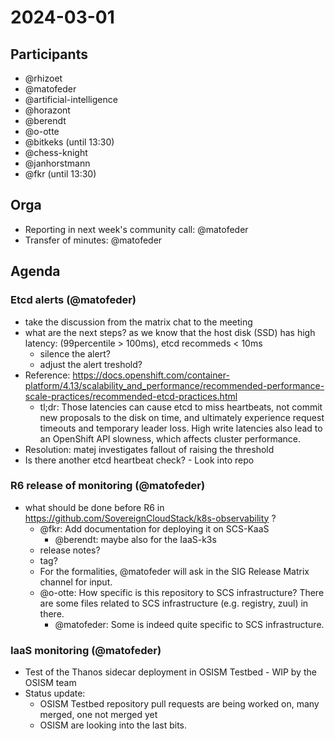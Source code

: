 # 2024-03-01


## Participants

- @rhizoet
- @matofeder
- @artificial-intelligence
- @horazont
- @berendt
- @o-otte
- @bitkeks (until 13:30)
- @chess-knight
- @janhorstmann
- @fkr (until 13:30)


## Orga

* Reporting in next week's community call: @matofeder
* Transfer of minutes: @matofeder

## Agenda


### Etcd alerts (@matofeder)
- take the discussion from the matrix chat to the meeting
- what are the next steps? as we know that the host disk (SSD) has high latency: (99percentile > 100ms), etcd recommeds < 10ms
    - silence the alert?
    - adjust the alert treshold? 
- Reference: https://docs.openshift.com/container-platform/4.13/scalability_and_performance/recommended-performance-scale-practices/recommended-etcd-practices.html
    - tl;dr: Those latencies can cause etcd to miss heartbeats, not commit new proposals to the disk on time, and ultimately experience request timeouts and temporary leader loss. High write latencies also lead to an OpenShift API slowness, which affects cluster performance. 
- Resolution: matej investigates fallout of raising the threshold
- Is there another etcd heartbeat check? - Look into repo

### R6 release of monitoring (@matofeder)
- what should be done before R6 in https://github.com/SovereignCloudStack/k8s-observability ?
    - @fkr: Add documentation for deploying it on SCS-KaaS
        - @berendt: maybe also for the IaaS-k3s
    - release notes?
    - tag?
    - For the formalities, @matofeder will ask in the SIG Release Matrix channel for input.
    - @o-otte: How specific is this repository to SCS infrastructure? There are some files related to SCS infrastructure (e.g. registry, zuul) in there.
        - @matofeder: Some is indeed quite specific to SCS infrastructure.

### IaaS monitoring (@matofeder)

- Test of the Thanos sidecar deployment in OSISM Testbed - WIP by the OSISM team
- Status update:
    - OSISM Testbed repository pull requests are being worked on, many merged, one not merged yet
    - OSISM are looking into the last bits.
